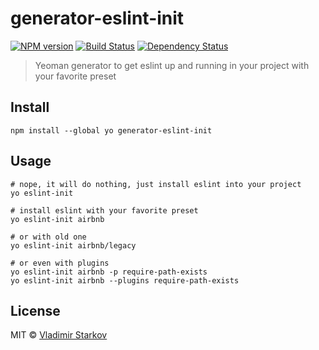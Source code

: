 # generator-eslint-init

[![NPM version][npm-image]][npm-url]
[![Build Status][travis-image]][travis-url]
[![Dependency Status][depstat-image]][depstat-url]

> Yeoman generator to get eslint up and running in your project with your favorite preset

## Install

    npm install --global yo generator-eslint-init

## Usage

    # nope, it will do nothing, just install eslint into your project
    yo eslint-init

    # install eslint with your favorite preset
    yo eslint-init airbnb

    # or with old one
    yo eslint-init airbnb/legacy

    # or even with plugins
    yo eslint-init airbnb -p require-path-exists
    yo eslint-init airbnb --plugins require-path-exists

## License

MIT © [Vladimir Starkov](https://iamstarkov.com)

[npm-url]: https://npmjs.org/package/generator-eslint-init
[npm-image]: https://img.shields.io/npm/v/generator-eslint-init.svg?style=flat

[travis-url]: https://travis-ci.org/iamstarkov/generator-eslint-init
[travis-image]: https://img.shields.io/travis/iamstarkov/generator-eslint-init.svg?style=flat

[depstat-url]: https://david-dm.org/iamstarkov/generator-eslint-init
[depstat-image]: https://david-dm.org/iamstarkov/generator-eslint-init.svg?style=flat
